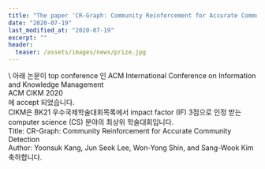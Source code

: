 ```yaml
---
title: "The paper 'CR-Graph: Community Reinforcement for Accurate Community Detection' has been accepted in CIKM 2020"
date: "2020-07-19"
last_modified_at: "2020-07-19"
excerpt: ""
header:
  teaser: /assets/images/news/prize.jpg
---
```

\\
아래 논문이 top conference 인 ACM International Conference on Information and Knowledge Management<br>ACM CIKM 2020<br>에 accept 되었습니다.<br>CIKM은 BK21 우수국제학술대회목록에서 impact factor (IF) 3점으로 인정 받는 computer science (CS) 분야의 최상위 학술대회입니다.<br>Title: CR-Graph: Community Reinforcement for Accurate Community Detection<br>Author: Yoonsuk Kang, Jun Seok Lee, Won-Yong Shin, and Sang-Wook Kim<br>축하합니다.